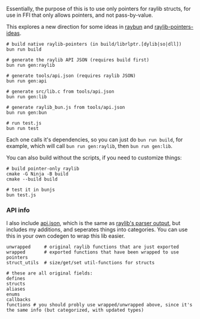 Essentially, the purpose of this is to use only pointers for raylib structs, for use in FFI that only allows pointers, and not pass-by-value.

This explores a new direction for some ideas in [raybun](https://github.com/konsumer/raybun) and [raylib-pointers-ideas](https://github.com/konsumer/raylib-pointers-ideas).

```
# build native raylib-pointers (in build/librlptr.[dylib|so|dll])
bun run build

# generate the raylib API JSON (requires build first)
bun run gen:raylib

# generate tools/api.json (requires raylib JSON)
bun run gen:api

# generate src/lib.c from tools/api.json
bun run gen:lib

# generate raylib_bun.js from tools/api.json
bun run gen:bun

# run test.js
bun run test
```

Each one calls it's dependencies, so you can just do `bun run build`, for example, which will call `bun run gen:raylib`, then `bun run gen:lib`.

You can also build without the scripts, if you need to customize things:

```
# build pointer-only raylib
cmake -G Ninja -B build
cmake --build build

# test it in bunjs
bun test.js
```

### API info

I also include [api.json](./tools/api.json), which is the same as [raylib's parser output](https://github.com/raysan5/raylib/blob/master/parser/output/raylib_api.json), but includes my additions, and seperates things into categories. You can use this in your own codegen to wrap this lib easier.

```
unwrapped     # original raylib functions that are just exported
wrapped       # exported functions that have been wrapped to use pointers
struct_utils  # size/get/set util-functions for structs

# these are all original fields:
defines
structs
aliases
enums
callbacks
functions # you should probly use wrapped/unwrapped above, since it's the same info (but categorized, with updated types)
```

